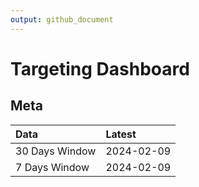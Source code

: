```yaml
---
output: github_document
---
```


# Targeting Dashboard



## Meta


|Data           |Latest     |
|:--------------|:----------|
|30 Days Window |2024-02-09 |
|7 Days Window  |2024-02-09 |
